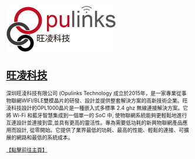[![avatar](https://github.com/Opulinks-Tech/OpulinksTech-WIKI/blob/master/opulinks_logo.png)](https://github.com/Opulinks-Tech/OpulinksTech-WIKI/wiki)  


# [旺凌科技](https://github.com/Opulinks-Tech/OpulinksTech-WIKI/wiki)

深圳旺淩科技有限公司 (Opulinks Technology 成立於2015年，是一家專業從事物聯網WIFI/BLE雙模晶片的研發、設計並提供整套解決方案的高新技術企業。旺淩科技設計的OPL1000晶片是一種嵌入式多標準 2.4 ghz 無線連接解決方案。它將 Wi-Fi 和藍牙智慧集成到一個單一的 SoC 中, 使物聯網系統能夠更輕鬆地進行互連設計並連接到雲,並具有更高的靈活性。專為需要低功耗的新興物聯網產品應用而設計, 從零開始。它提供了業界最低的功耗、最高的性能、輕鬆的連接、可擴展的網路和最低的系統成本。

[【點擊前往主頁】](https://github.com/Opulinks-Tech/OpulinksTech-WIKI/wiki)
